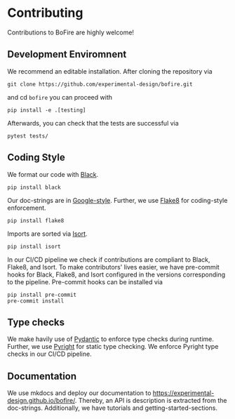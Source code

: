 # Contributing

Contributions to BoFire are highly welcome!

## Development Enviromnent

We recommend an editable installation. After cloning the repository via
```
git clone https://github.com/experimental-design/bofire.git
```
and cd `bofire` you can proceed with
```
pip install -e .[testing]
```
Afterwards, you can check that the tests are successful via
```
pytest tests/
```
## Coding Style
We format our code with [Black](https://github.com/psf/black).
```
pip install black
``` 
Our doc-strings are in [Google-style](https://sphinxcontrib-napoleon.readthedocs.io/en/latest/example_google.html).
Further, we use [Flake8](https://flake8.pycqa.org/en/latest/) for coding-style enforcement.
```
pip install flake8
```
Imports are sorted via [Isort](https://github.com/PyCQA/isort).
```
pip install isort
```

In our CI/CD pipeline we check if contributions are compliant to Black, Flake8, and Isort. To make contributors' lives easier,
we have pre-commit hooks for Black, Flake8, and Isort configured in the versions corresponding to the pipeline. Pre-commit hooks can be installed via

```
pip install pre-commit
pre-commit install
```

## Type checks

We make havily use of [Pydantic](https://docs.pydantic.dev/) to enforce type checks during runtime. Further, we use [Pyright](https://github.com/microsoft/pyright) for static type checking. We enforce Pyright type checks in our CI/CD pipeline.

## Documentation

We use mkdocs and deploy our documentation to https://experimental-design.github.io/bofire/. Thereby, an API is description is extracted from the doc-strings. Additionally, we have tutorials and getting-started-sections. 